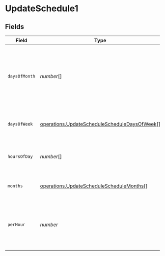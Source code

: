 # UpdateSchedule1


## Fields

| Field                                                                                                               | Type                                                                                                                | Required                                                                                                            | Description                                                                                                         |
| ------------------------------------------------------------------------------------------------------------------- | ------------------------------------------------------------------------------------------------------------------- | ------------------------------------------------------------------------------------------------------------------- | ------------------------------------------------------------------------------------------------------------------- |
| `daysOfMonth`                                                                                                       | *number*[]                                                                                                          | :heavy_minus_sign:                                                                                                  | Days in a month in which the schedule triggers. This is mutually exclusive with days in a week.                     |
| `daysOfWeek`                                                                                                        | [operations.UpdateScheduleScheduleDaysOfWeek](../../../sdk/models/operations/updateschedulescheduledaysofweek.md)[] | :heavy_check_mark:                                                                                                  | Days in a week in which the schedule triggers.                                                                      |
| `hoursOfDay`                                                                                                        | *number*[]                                                                                                          | :heavy_check_mark:                                                                                                  | Hours in a day in which the schedule triggers.                                                                      |
| `months`                                                                                                            | [operations.UpdateScheduleScheduleMonths](../../../sdk/models/operations/updatescheduleschedulemonths.md)[]         | :heavy_minus_sign:                                                                                                  | Months in which the schedule triggers.                                                                              |
| `perHour`                                                                                                           | *number*                                                                                                            | :heavy_check_mark:                                                                                                  | Number of times a schedule triggers per hour, value must be between 1 and 60                                        |
